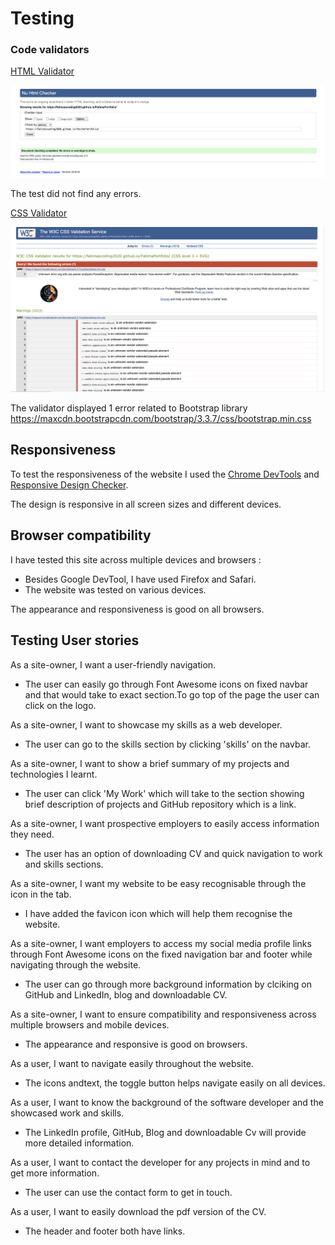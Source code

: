 # Testing

### Code validators

[HTML Validator](https://validator.w3.org/) 

![HTML Validator](testingfiles/HTMLValidator.png)

The test did not find any errors.


[CSS Validator](https://jigsaw.w3.org/css-validator/) 

![CSS Validator](testingfiles/CSSValidation.png)

The validator displayed 1 error related to Bootstrap library https://maxcdn.bootstrapcdn.com/bootstrap/3.3.7/css/bootstrap.min.css

## Responsiveness

To test the responsiveness of the website I used the [Chrome DevTools](https://developers.google.com/web/tools/chrome-devtools) and [Responsive Design Checker](https://www.responsivedesignchecker.com/).

The design is responsive in all screen sizes and different devices.


## Browser compatibility

I have tested this site across multiple devices and browsers :

- Besides Google DevTool, I have used Firefox and Safari.
- The website was tested on various devices.

The appearance and responsiveness is good on all browsers.


## Testing User stories

 As a site-owner, I want a user-friendly navigation.
- The user can easily go through Font Awesome icons on fixed navbar and that would take to exact section.To go top of the page the user can click on the logo.

 As a site-owner, I want to showcase my skills as a web developer.
- The user can go to the skills section by clicking 'skills' on the navbar.

 As a site-owner, I want to show a brief summary of my projects and technologies I learnt.
- The user can click 'My Work' which will take to the section showing brief description of projects and GitHub repository which is a link.

 As a site-owner, I want prospective employers to easily access information they need.
- The user has an option of downloading CV and quick navigation to work and skills sections.

 As a site-owner, I want my website to be easy recognisable through the icon in the tab. 
- I have added the favicon icon which will help them recognise the website.

 As a site-owner, I want employers to access my social media profile links through Font Awesome icons on the fixed navigation bar and footer while navigating through the website.
- The user can go through more background information by clciking on GitHub and LinkedIn, blog and downloadable CV.

 As a site-owner, I want to ensure compatibility and responsiveness across multiple browsers and mobile devices.
- The appearance and responsive is good on browsers.

 As a user, I want to navigate easily throughout the website.
- The icons andtext, the toggle button helps navigate easily on all devices.

 As a user, I want to know the background of the software developer and the showcased work and skills.
 - The LinkedIn profile, GitHub, Blog and downloadable Cv will provide more detailed information.

 As a user, I want to contact the developer for any projects in mind and to get more information.
- The user can use the contact form to get in touch.

 As a user, I want to easily download the pdf version of the CV.
- The header and footer both have links.

